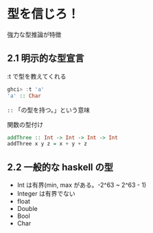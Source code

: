 # 型を信じろ！

強力な型推論が特徴

## 2.1 明示的な型宣言

:t で型を教えてくれる

```hs
ghci> :t 'a'
'a' :: Char
```

`::` 「の型を持つ。」という意味

関数の型付け

```hs
addThree :: Int -> Int -> Int -> Int
addThree x y z = x + y + z
```

## 2.2 一般的な haskell の型

- Int は有界(min, max がある。-2^63 ~ 2^63 - 1)
- Integer は有界でない
- float
- Double
- Bool
- Char
